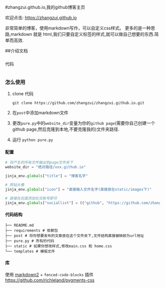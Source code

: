 #zhangzui.github.io,我的github博客主页

欢迎点击: <https://zhangzui.github.io>

非常简单的博客，使用markdown写作，可以自定义css样式。
更多的是一种思路,markdown 就是 html,我们只要自定义标签的样式,就可以做自己想要的东西.简单而高效.

##介绍文档

###

代码

```

```

### 怎么使用
1. clone 代码

    ```
    git clone https://github.com/zhangzui/zhangzui.github.io.git
    ```
2. 在`post`中添加markdown文件

3. 更改`pure.py`中的`website_dir`变量为你的`github page`(需要你自己创建一个github page,然后克隆到本地,不要克隆我的)文件夹路径.

4. 运行 `python pure.py`

#### 配置

```python
# 将产生的所有文件输出到page文件夹下
website_dir = "绝对路径/xxx.github.io"

jinja_env.globals["title"] = "博客名字"

# 网站头像
jinja_env.globals["icon"] = "直接输入文件名字(直接放在static/images下)"

# 直接在后面添加社交账号即可
jinja_env.globals["sociallist"] = (("github", "https://github.com/zhangzui"),)
```

#### 代码结构

```
├── README.md
├── requirements # 依赖包
├── post # 将你想要发布的文章放在这个文件夹下,文件结构直接被映射为url地址
├── pure.py # 所有的代码
├── static # 如果你想改样式,修改main.css 和 home.css
└── templates # 模板文件
```

#### 库
使用 [markdown2](https://github.com/trentm/python-markdown2) + `fenced-code-blocks` 插件
https://github.com/richleland/pygments-css

